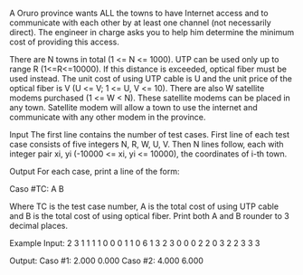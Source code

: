A Oruro province wants ALL the towns to have Internet access and to communicate with each other by at least one channel (not necessarily direct). The engineer in charge asks you to help him determine the minimum cost of providing this access.

There are N towns in total (1 <= N <= 1000). UTP can be used only up to range R (1<=R<=10000). If this distance is exceeded, optical fiber must be used instead. The unit cost of using UTP cable is U and the unit price of the optical fiber is V (U <= V; 1 <= U, V <= 10). There are also W satellite modems purchased (1 <= W < N). These satellite modems can be placed in any town. Satellite modem will allow a town to use the internet and communicate with any other modem in the province.

Input
The first line contains the number of test cases. First line of each test case consists of five integers N, R, W, U, V. Then N lines follow, each with integer pair xi, yi (-10000 <= xi, yi <= 10000), the coordinates of i-th town.

Output
For each case, print a line of the form:

Caso #TC: A B

Where TC is the test case number, A is the total cost of using UTP cable and B is the total cost of using optical fiber. Print both A and B rounder to 3 decimal places.

Example
Input:
2
3 1 1 1 1
0 0
0 1
1 0
6 1 3 2 3
0 0
0 2
2 0
3 2
2 3
3 3

Output:
Caso #1: 2.000 0.000
Caso #2: 4.000 6.000
